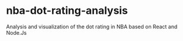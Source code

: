 # nba-dot-rating-analysis
Analysis and visualization of the dot rating in NBA based on React and Node.Js
